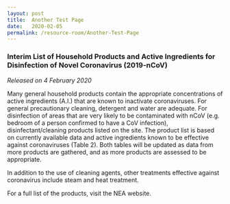 ```yaml
---
layout: post
title:  Another Test Page
date:   2020-02-05
permalink: /resource-room/Another-Test-Page
---
```


### Interim List of Household Products and Active Ingredients for Disinfection of Novel Coronavirus (2019-nCoV)
_Released on 4 February 2020_

Many general household products contain the appropriate concentrations of active ingredients (A.I.) that are known to inactivate coronaviruses. For general precautionary cleaning, detergent and water are adequate. For disinfection of areas that are very likely to be contaminated with nCoV (e.g. bedroom of a person confirmed to have a CoV infection), disinfectant/cleaning products listed on the site.  The product list is based on currently available data and active ingredients known to be effective against coronaviruses (Table 2). Both tables will be updated as data from more products are gathered, and as more products are assessed to be appropriate.

In addition to the use of cleaning agents, other treatments effective against coronavirus include steam and heat treatment.

For a full list of the products, visit the NEA website.
